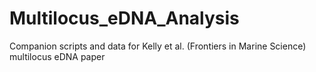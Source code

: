 # Multilocus_eDNA_Analysis
Companion scripts and data for Kelly et al. (Frontiers in Marine Science) multilocus eDNA paper
